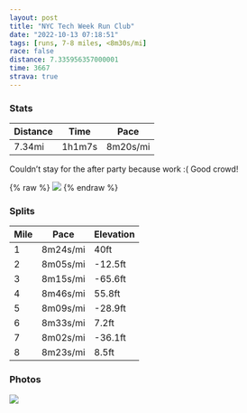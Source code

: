 ```yaml
---
layout: post
title: "NYC Tech Week Run Club"
date: "2022-10-13 07:18:51"
tags: [runs, 7-8 miles, <8m30s/mi]
race: false
distance: 7.335956357000001
time: 3667
strava: true
---
```


### Stats

| Distance | Time | Pace |
|----------|------|------|
|7.34mi|1h1m7s|8m20s/mi|

Couldn’t stay for the after party because work :( Good crowd!

{% raw %}
<img src='https://maps.googleapis.com/maps/api/staticmap?maptype=roadmap&path=enc:y|xwFjwnbMe@l@UBkBm@a@Ge@Hc@JcB`A_B`@uCG_EaAa@[}@_C{@yA_Aw@g@W]I_Ao@cAcBSs@aAiBgAaA{@SkBk@o@FaAl@q@P}AQw@g@g@g@c@o@a@]}@yB_@q@WSi@KkAHsAk@mFsA{As@mBmBs@gAu@w@oCoBiAc@sAw@kAmAu@qBe@sCAgBRyAKaAGWu@sA]i@aAu@QYYSqAm@qCsBcAa@}FkEa@QsAeAg@Q_Au@_Be@{BH_D]}@Ja@Py@v@a@Na@Bo@McDcBu@m@uAsAiCgD}@}@c@KsAL{AA{Ca@s@Uc@Wg@i@[i@mAwCi@Wg@LY`@Kl@DfApAlCFh@Mx@KVg@b@WDg@I_Am@w@eAe@_@kCyAe@OuAEq@N]l@mBtD_@dBMnCBr@Up@Ir@@f@Rj@hApA^LXIJQXM^g@Tw@?q@Lm@Re@ZUv@OxA@VEZWp@KpAHz@Vx@r@|@pAPl@VjBXl@^`@lAp@VVx@b@\`@Pz@DjAd@pBXt@d@n@z@x@zBnAn@JJRt@b@vAj@bA`An@pA^rAf@l@z@`@rC?d@Fr@`@r@bAL\ZfBt@nCv@rAtAlA`CvA`@NxALf@?lFgAtARjAf@jAv@pA~An@|APz@Z`@p@d@fAVlBGrAHn@VfBjB~@rBr@fAfBhB|@l@rA`BRl@@P^n@Lb@n@x@r@lA\`@t@XzAV|AA|DUnAR^Rd@h@Nd@l@pCXd@f@b@nA|@vB~@xCdA`Bx@j@`@~@`AbA`BX|@~CfEzBrAd@j@tATXZRb@LpA?PK^DTCXDDr@?\JX~@\f@QxAd@T~Bh@^Rb@|@L?f@n@?n@HEEF?Fj@bArCVf@NPXl@T~@p@RXtB|@j@f@h@zAXZQ@R?JRNL`Bv@t@|@l@Rd@ZFTRRzBf@`Bt@b@PtEt@jBx@x@jAXPCb@?GXJVTXZ`@|@t@^jA`ACRKDPRjAVVPHRTT^LT?TLn@z@nAf@STMf@EhA[nA[t@SL?\Ob@Gh@a@lA?j@Gh@LPxAp@l@t@\HjAlA@~@c@lAQRSb@Kl@Yp@Ox@&key=AIzaSyC1MId7bFpkLXNAaYhBSTb8jLyiSqzbDtM&size=800x800&markers=color:yellow|label:S|40.76509,-73.97254&markers=color:green|label:F|40.75600999999993,-73.99675000000009'>
{% endraw %}

### Splits

| Mile | Pace | Elevation |
|------|------|-----------|
|1|8m24s/mi|40ft|
|2|8m05s/mi|-12.5ft|
|3|8m15s/mi|-65.6ft|
|4|8m46s/mi|55.8ft|
|5|8m09s/mi|-28.9ft|
|6|8m33s/mi|7.2ft|
|7|8m02s/mi|-36.1ft|
|8|8m23s/mi|8.5ft|

### Photos
<img src='https://dgtzuqphqg23d.cloudfront.net/HoJC63c0Mfb-BVzPWZ3JY39YHJZL-hnOvD1bh7c4CIg-768x576.jpg'>
